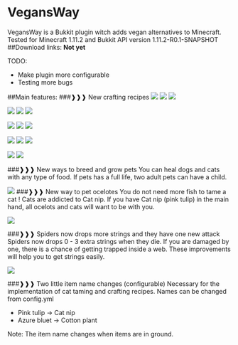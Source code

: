 VegansWay
=========
VegansWay is a Bukkit plugin witch adds vegan alternatives to Minecraft.
Tested for Minecraft 1.11.2 and Bukkit API version 1.11.2-R0.1-SNAPSHOT
##Download links:
**Not yet**

TODO:
- Make plugin more configurable
- Testing more bugs

##Main features:
###❱❱❱ New crafting recipes
![](http://i.imgur.com/KLZwkg6.png) ![](http://i.imgur.com/9zxAZr3.png) ![](http://i.imgur.com/fzzH9Du.png)

![](http://i.imgur.com/A5DfVfR.png) ![](http://i.imgur.com/kOjOy5e.png) ![](http://i.imgur.com/1PgNS9M.png)

![](http://i.imgur.com/Snqh8Mi.png) ![](http://i.imgur.com/dNUFBl2.png) ![](http://i.imgur.com/h7o8XZh.png)

![](http://i.imgur.com/7PwkClt.png) ![](http://i.imgur.com/Qa9eojD.png) ![](http://i.imgur.com/ZNxZ17s.png)

![](http://i.imgur.com/lNOLOWX.png) ![](http://i.imgur.com/MHbgf8G.png) 

###❱❱❱ New ways to breed and grow pets
You can heal dogs and cats with any type of food. 
If pets has a full life, two adult pets can have a child.

![](http://i.imgur.com/TMffFG9.png)
###❱❱❱ New way to pet ocelotes
You do not need more fish to tame a cat !
Cats are addicted to Cat nip. If you have Cat nip (pink tulip) in the main hand, all ocelots and cats will want to be with you.

![](http://i.imgur.com/IVeAG2e.png)

###❱❱❱ Spiders now drops more strings and they have one new attack
Spiders now drops 0 - 3 extra strings when they die.
If you are damaged by one, there is a chance of getting trapped inside a web.
These improvements will help you to get strings easily.

![](http://i.imgur.com/Uvxqx79.png)

###❱❱❱ Two little item name changes (configurable)
Necessary for the implementation of cat taming and crafting recipes. Names can be changed from config.yml

- Pink tulip → Cat nip
- Azure bluet → Cotton plant

Note: The item name changes when items are in ground.